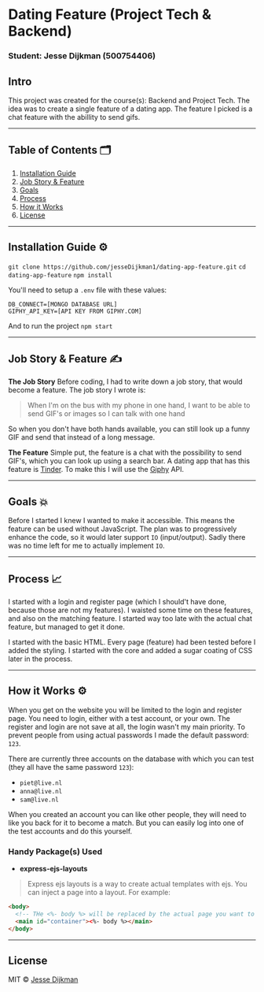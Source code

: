 # Dating Feature (Project Tech & Backend)
### Student: Jesse Dijkman (500754406)

## Intro

This project was created for the course(s): Backend and Project Tech. The idea was to create a single feature of a dating app. The feature I picked is a chat feature with the abillity to send gifs.

---

## Table of Contents 🗂

1. [Installation Guide](#installation-guide-)
2. [Job Story & Feature](#job-story-&-feature-)
3. [Goals](#goals-)
4. [Process](#process-)
5. [How it Works](#how-it-works-)
6. [License](#license-)

---

## Installation Guide ⚙️

`git clone https://github.com/jesseDijkman1/dating-app-feature.git`
`cd dating-app-feature`
`npm install`

You'll need to setup a `.env` file with these values:

```env
DB_CONNECT=[MONGO DATABASE URL]
GIPHY_API_KEY=[API KEY FROM GIPHY.COM]
```

And to run the project
```npm start```

---

## Job Story & Feature ✍️

**The Job Story**
Before coding, I had to write down a job story, that would become a feature. The job story I wrote is:

> When I'm on the bus with my phone in one hand, I want to be able to send GIF's or images so I can talk with one hand

So when you don't have both hands available, you can still look up a funny GIF and send that instead of a long message.

**The Feature**
Simple put, the feature is a chat with the possibility to send GIF's, which you can look up using a search bar. A dating app that has this feature is [Tinder](https://tinder.com/). To make this I will use the [Giphy](https://giphy.com/) API.

---

## Goals 💥

Before I started I knew I wanted to make it accessible. This means the feature can be used without JavaScript. The plan was to progressively enhance the code, so it would later support `IO` (input/output). Sadly there was no time left for me to actually implement `IO`.

---

## Process 📈

I started with a login and register page (which I should't have done, because those are not my features). I waisted some time on these features, and also on the matching feature. I started way too late with the actual chat feature, but managed to get it done.

I started with the basic HTML. Every page (feature) had been tested before I added the styling. I started with the core and added a sugar coating of CSS later in the process.

---

## How it Works ⚙️
When you get on the website you will be limited to the login and register page. You need to login, either with a test account, or your own. The register and login are not save at all, the login wasn't my main priority. To prevent people from using actual passwords I made the default password: `123`. 

There are currently three accounts on the database with which you can test (they all have the same password `123`):
- `piet@live.nl`
- `anna@live.nl`
- `sam@live.nl`

When you created an account you can like other people, they will need to like you back for it to become a match. But you can easily log into one of the test accounts and do this yourself.


### Handy Package(s) Used
- **express-ejs-layouts**
> Express ejs layouts is a way to create actual templates with ejs. You can inject a page into a layout. For example:
```html
<body>
  <!-- THe <%- body %> will be replaced by the actual page you want to render in express -->
  <main id="container"><%- body %></main>
</body>
```
---

## License
MIT © [Jesse Dijkman](https://github.com/jesseDijkman1)
